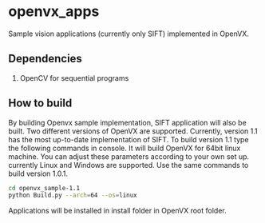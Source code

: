 # openvx_apps
Sample vision applications (currently only SIFT) implemented in OpenVX.

## Dependencies
1. OpenCV for sequential programs


## How to build
By building Openvx sample implementation, SIFT application will also be built. Two different versions of OpenVX are supported. Currently, version 1.1 has the most up-to-date implementation of SIFT. To build version 1.1 type the following commands in console. It will build OpenVX for 64bit linux machine. You can adjust these parameters according to your own set up. currently Linux and Windows are supported. Use the same commands to build version 1.0.1.

```bash
cd openvx_sample-1.1
python Build.py --arch=64 --os=linux
```

Applications will be installed in install folder in OpenVX root folder.
